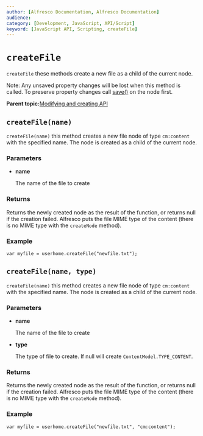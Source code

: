 ```yaml
---
author: [Alfresco Documentation, Alfresco Documentation]
audience: 
category: [Development, JavaScript, API/Script]
keyword: [JavaScript API, Scripting, createFile]
---
```


# `createFile`

`createFile` these methods create a new file as a child of the current node.

Note: Any unsaved property changes will be lost when this method is called. To preserve property changes call [save\(\)](API-JS-node-save.md) on the node first.

**Parent topic:**[Modifying and creating API](../references/API-JS-ModifyCreate.md)

## `createFile(name)`

`createFile(name)` this method creates a new file node of type `cm:content` with the specified name. The node is created as a child of the current node.

### Parameters

-   **name**

    The name of the file to create


### Returns

Returns the newly created node as the result of the function, or returns null if the creation failed. Alfresco puts the file MIME type of the content \(there is no MIME type with the `createNode` method\).

### Example

`var myfile = userhome.createFile("newfile.txt");`

## `createFile(name, type)`

`createFile(name)` this method creates a new file node of type `cm:content` with the specified name. The node is created as a child of the current node.

### Parameters

-   **name**

    The name of the file to create

-   **type**

    The type of file to create. If null will create `ContentModel.TYPE_CONTENT`.


### Returns

Returns the newly created node as the result of the function, or returns null if the creation failed. Alfresco puts the file MIME type of the content \(there is no MIME type with the `createNode` method\).

### Example

`var myfile = userhome.createFile("newfile.txt", "cm:content");`

